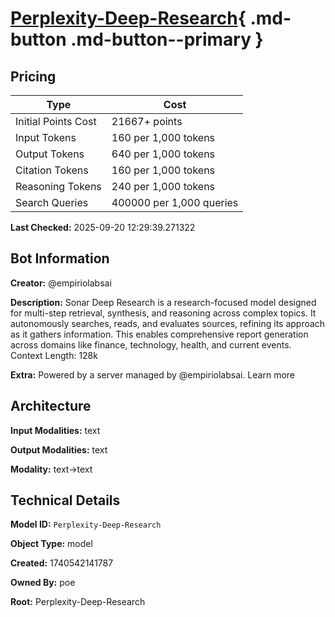 # [Perplexity-Deep-Research](https://poe.com/Perplexity-Deep-Research){ .md-button .md-button--primary }

## Pricing

| Type | Cost |
|------|------|
| Initial Points Cost | 21667+ points |
| Input Tokens | 160 per 1,000 tokens |
| Output Tokens | 640 per 1,000 tokens |
| Citation Tokens | 160 per 1,000 tokens |
| Reasoning Tokens | 240 per 1,000 tokens |
| Search Queries | 400000 per 1,000 queries |

**Last Checked:** 2025-09-20 12:29:39.271322


## Bot Information

**Creator:** @empiriolabsai

**Description:** Sonar Deep Research is a research-focused model designed for multi-step retrieval, synthesis, and reasoning across complex topics. It autonomously searches, reads, and evaluates sources, refining its approach as it gathers information. This enables comprehensive report generation across domains like finance, technology, health, and current events. Context Length: 128k

**Extra:** Powered by a server managed by @empiriolabsai. Learn more


## Architecture

**Input Modalities:** text

**Output Modalities:** text

**Modality:** text->text


## Technical Details

**Model ID:** `Perplexity-Deep-Research`

**Object Type:** model

**Created:** 1740542141787

**Owned By:** poe

**Root:** Perplexity-Deep-Research
